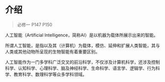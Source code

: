 # 介绍

> 必修一 P147 P150

人工智能（Artificial Intelligence，简称AI）是以机器为载体所展示出来的智能。

所谓人工智能，是指以及其（计算机）为载体，模仿、延伸和扩展人类智能，其与人类或其他动物所呈现的生物智能有着重要区别。

人工智能作为一门多学科广泛交叉的前沿科学，不仅涉及计算机科学，还涉及控制科学、认知科学、心理科学、脑及神经科学、生命科学、语言学、逻辑学、行为科学、教育科学、数理科学等众多学科领域。